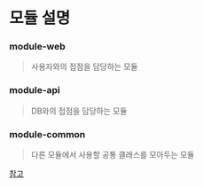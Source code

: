 # 모듈 설명

### module-web
> 사용자와의 접점을 담당하는 모듈

### module-api
> DB와의 접점을 담당하는 모듈

### module-common
> 다른 모듈에서 사용할 공통 클래스를 모아두는 모듈


[참고](https://jojoldu.tistory.com/123)
